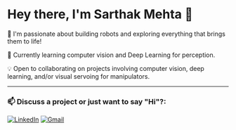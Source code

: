 # Hey there, I'm Sarthak Mehta 👋

🤖  I'm passionate about building robots and exploring everything that brings them to life!

🔭 Currently learning computer vision and Deep Learning for perception.

💡 Open to collaborating on projects involving computer vision, deep learning, and/or visual servoing for manipulators.

---

### 📫 Discuss a project or just want to say "Hi"?:
[![LinkedIn](https://img.shields.io/badge/LinkedIn-0077B5?style=flat&logo=linkedin&logoColor=white)](https://www.linkedin.com/in/mehtasarthak/)
[![Gmail](https://img.shields.io/badge/Gmail-D14836?style=flat&logo=gmail&logoColor=white)](mailto:smehta1@wpi.edu)
